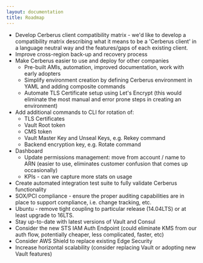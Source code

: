 ```yaml
---
layout: documentation
title: Roadmap
---
```


-  Develop Cerberus client compatibility matrix - we'd like to develop a compatibility matrix describing what it means 
   to be a 'Cerberus client' in a language neutral way and the features/gaps of each existing client.
-  Improve cross-region back-up and recovery process
-  Make Cerberus easier to use and deploy for other companies
   -  Pre-built AMIs, automation, improved documentation, work with early adopters
   -  Simplify environment creation by defining Cerberus environment in YAML and adding composite commands
   -  Automate TLS Certificate setup using Let's Encrypt (this would eliminate the most manual and error prone steps in creating an environment)
-  Add additional commands to CLI for rotation of:
   -  TLS Certificates
   -  Vault Root token
   -  CMS token
   -  Vault Master Key and Unseal Keys, e.g. Rekey command
   -  Backend encryption key, e.g. Rotate command
-  Dashboard
   -  Update permissions management: move from account / name to ARN (easier to use, eliminates customer confusion that comes up occasionally)
   -  KPIs - can we capture more stats on usage
-  Create automated integration test suite to fully validate Cerberus functionality
-  SOX/PCI compliance - ensure the proper auditing capabilities are in place to support compliance, i.e. change tracking, etc.
-  Ubuntu - remove tight coupling to particular release (14.04LTS) or at least upgrade to 16LTS.
-  Stay up-to-date with latest versions of Vault and Consul
-  Consider the new STS IAM Auth Endpoint (could eliminate KMS from our auth flow, potentially cheaper, less complicated, faster, etc)
-  Consider AWS Shield to replace existing Edge Security
-  Increase horizontal scalability (consider replacing Vault or adopting new Vault features)

